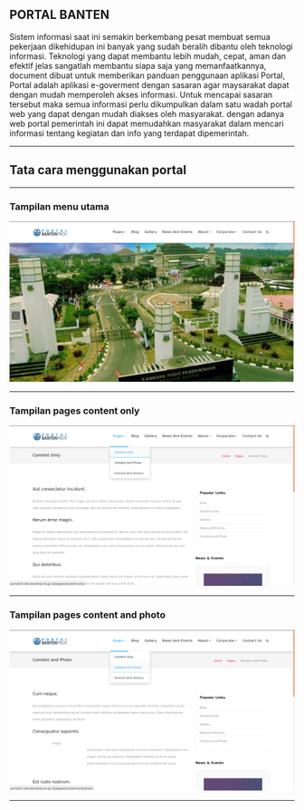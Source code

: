 ## PORTAL BANTEN

Sistem informasi saat ini semakin berkembang pesat membuat semua pekerjaan dikehidupan ini banyak yang sudah beralih dibantu oleh teknologi informasi. Teknologi yang dapat membantu lebih mudah, cepat, aman dan efektif jelas sangatlah membantu siapa saja yang memanfaatkannya, document dibuat untuk memberikan panduan penggunaan aplikasi Portal, Portal adalah aplikasi  e-goverment  dengan sasaran agar maysarakat dapat dengan mudah memperoleh akses informasi. Untuk mencapai sasaran tersebut maka semua informasi perlu dikumpulkan dalam satu wadah portal web yang dapat dengan mudah diakses oleh masyarakat. dengan adanya web portal pemerintah ini dapat memudahkan masyarakat dalam mencari informasi tentang kegiatan dan info yang terdapat dipemerintah.

---


## Tata cara menggunakan portal

----

### Tampilan menu utama
![tampilan-home-portal.png](/asessts/image/tampilan-home-portal.png)

---

### Tampilan pages content only
![pages-content-only](/asessts/image/pages-content-only.png)

---


### Tampilan pages content and photo
![pages-content-dan-photo](/asessts/image/pages-content-dan-photo.png)

---

